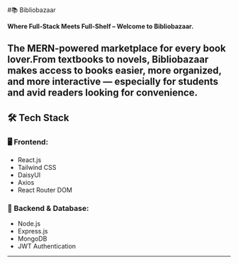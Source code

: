 #📚 Bibliobazaar  

**Where Full-Stack Meets Full-Shelf – Welcome to Bibliobazaar.**  

The MERN-powered marketplace for every book lover.From textbooks to novels, **Bibliobazaar** makes access to books easier, more organized, and more interactive — especially for students and avid readers looking for convenience.
---
## 🛠 Tech Stack
### 🖥️ Frontend:
- React.js  
- Tailwind CSS  
- DaisyUI  
- Axios  
- React Router DOM

### 🔧 Backend & Database:
- Node.js  
- Express.js  
- MongoDB  
- JWT Authentication  

---
